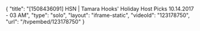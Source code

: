{
    "title": "[1508436091] HSN | Tamara Hooks' Holiday Host Picks 10.14.2017 - 03 AM",
    "type": "solo",
    "layout": "iframe-static",
    "videoId": "123178750",
    "url": "\/tvpembed\/123178750"
}